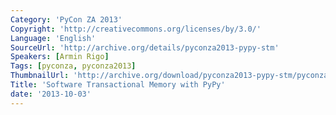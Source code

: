 ```yaml
---
Category: 'PyCon ZA 2013'
Copyright: 'http://creativecommons.org/licenses/by/3.0/'
Language: 'English'
SourceUrl: 'http://archive.org/details/pyconza2013-pypy-stm'
Speakers: [Armin Rigo]
Tags: [pyconza, pyconza2013]
ThumbnailUrl: 'http://archive.org/download/pyconza2013-pypy-stm/pyconza2013-pypy-stm.thumbs/pyconza2013-pypy-stm_000510.jpg'
Title: 'Software Transactional Memory with PyPy'
date: '2013-10-03'
---
```


